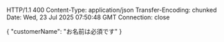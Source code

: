 HTTP/1.1 400 
Content-Type: application/json
Transfer-Encoding: chunked
Date: Wed, 23 Jul 2025 07:50:48 GMT
Connection: close

{
  "customerName": "お名前は必須です"
}